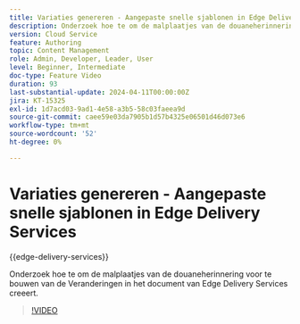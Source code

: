```yaml
---
title: Variaties genereren - Aangepaste snelle sjablonen in Edge Delivery Services
description: Onderzoek hoe te om de malplaatjes van de douaneherinnering voor te bouwen van de Veranderingen in het document van Edge Delivery Services creeert.
version: Cloud Service
feature: Authoring
topic: Content Management
role: Admin, Developer, Leader, User
level: Beginner, Intermediate
doc-type: Feature Video
duration: 93
last-substantial-update: 2024-04-11T00:00:00Z
jira: KT-15325
exl-id: 1d7acd03-9ad1-4e58-a3b5-58c03faeea9d
source-git-commit: caee59e03da7905b1d57b4325e06501d46d073e6
workflow-type: tm+mt
source-wordcount: '52'
ht-degree: 0%

---
```


# Variaties genereren - Aangepaste snelle sjablonen in Edge Delivery Services

{{edge-delivery-services}}

Onderzoek hoe te om de malplaatjes van de douaneherinnering voor te bouwen van de Veranderingen in het document van Edge Delivery Services creeert.

>[!VIDEO](https://video.tv.adobe.com/v/3428316/?learn=on)


